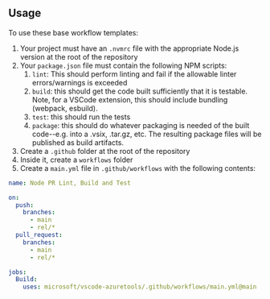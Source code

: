 ## Usage

To use these base workflow templates:
1. Your project must have an `.nvmrc` file with the appropriate Node.js version at the root of the repository
1. Your `package.json` file must contain the following NPM scripts:
    1. `lint`: This should perform linting and fail if the allowable linter errors/warnings is exceeded
    1. `build`: this should get the code built sufficiently that it is testable. Note, for a VSCode extension, this should include bundling (webpack, esbuild).
    1. `test`: this should run the tests
    1. `package`: this should do whatever packaging is needed of the built code--e.g. into a .vsix, .tar.gz, etc. The resulting package files will be published as build artifacts.
1. Create a `.github` folder at the root of the repository
1. Inside it, create a `workflows` folder
1. Create a `main.yml` file in `.github/workflows` with the following contents:

```yaml
name: Node PR Lint, Build and Test

on:
  push:
    branches:
      - main
      - rel/*
  pull_request:
    branches:
      - main
      - rel/*

jobs:
  Build:
    uses: microsoft/vscode-azuretools/.github/workflows/main.yml@main
```
